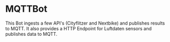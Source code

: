 # MQTTBot

This Bot ingests a few API's (Cityflitzer and Nextbike) and publishes results to MQTT.
It also provides a HTTP Endpoint for Luftdaten sensors and publishes data to MQTT.
